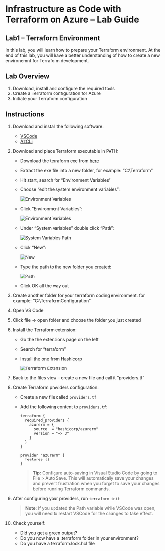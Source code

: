 # Infrastructure as Code with Terraform on Azure – Lab Guide

## Lab1 – Terraform Environment
In this lab, you will learn how to prepare your Terraform environment. At the end of this lab, you will have a better understanding of how to create a new environemnt for Terraform development.


## Lab Overview
1. Download, install and configure the required tools
2. Create a Terraform configuration for Azure
3. Initiate your Terraform configuration

## Instructions

1. Download and install the following software:
   - [VSCode](https://code.visualstudio.com/download)
   - [AzCLi](https://docs.microsoft.com/en-us/cli/azure/install-azure-cli)

2. Download and place Terraform executable in PATH:
   - Download the terraform exe from [here](https://www.terraform.io/downloads.html)
   - Extract the exe file into a new folder, for example: “C:\Terraform”
   - Hit start, search for “Environment Variables”
   - Choose “edit the system environment variables”:
   
     ![Environment Variables](images/1-env.png)
     
   - Click “Environment Variables”:
   
     ![Environment Variables](images/2-env.png)
     
   - Under “System variables” double click “Path”:
   
     ![System Variables Path](images/3-env.png)
     
   - Click “New”:
   
     ![New](images/4-env.png)
     
   - Type the path to the new folder you created:
   
     ![Path](images/5-env.png)
     
   - Click OK all the way out
   
3. Create another folder for your terraform coding environment. for example: “C:\TerraformConfiguration"

4. Open VS Code

5. Click file → open folder and choose the folder you just created

6. Install the Terraform extension:
   - Go the the extensions page on the left
   - Search for “terraform”
   - Install the one from Hashicorp
   
     ![Terraform Extension](images/6-vscode.png)
     
7. Back to the files view – create a new file and call it “providers.tf”

8. Create Terraform providers configuration:
   - Create a new file called `providers.tf`
   - Add the following content to `providers.tf`:

      ```hcl
      terraform {
        required_providers {
          azurerm = {
            source  = "hashicorp/azurerm"
            version = "~> 3"
          }
        }
      }

      provider "azurerm" {
        features {}
      }
      ```

      > **Tip:** Configure auto-saving in Visual Studio Code by going to File > Auto Save. This will automatically save your changes and prevent frustration when you forget to save your changes before running Terraform commands.

9. After configuring your providers, run ```terraform init```
      >**Note**: If you updated the Path variable while VSCode was open, you will need to restart VSCode for the changes to take effect.

10. Check yourself:
    - Did you get a green output?
    - Do you now have a .terraform folder in your environment?
    - Do you have a terraform.lock.hcl file
